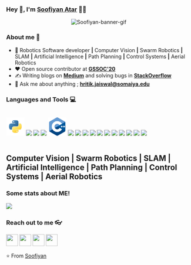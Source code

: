 ### Hey 👋, I'm [Soofiyan Atar]() 👨‍💻

<p align="center"><img src="https://media.giphy.com/media/ToMjGpOavzW0Kxbmb60/giphy.gif" alt="Soofiyan-banner-gif" border="0" height="300px" width ="300px"></p>

### About me :eyes:

- :dart: Robotics Software developer **|** Computer Vision **|** Swarm Robotics **|** SLAM **|** Artificial Intelligence **|** Path Planning  **|** Control Systems **|** Aerial Robotics
- :heart: Open source contributor at **[GSSOC'20](https://www.gssoc.tech/)**
- :writing_hand: Writing blogs on **[Medium](https://medium.com/@hritik.jaiswal)** and solving bugs in **[StackOverflow](https://stackoverflow.com/users/11890231/hritik-jaiswal)**
- :e-mail: Ask me about anything ; **[hritik.jaiswal@somaiya.edu](hritik.jaiswal@somaiya.edu)**


### Languages and Tools :computer:

<br/>
<code><img height="50" src="https://raw.githubusercontent.com/github/explore/80688e429a7d4ef2fca1e82350fe8e3517d3494d/topics/python/python.png"></code>
<code><img height="50" src="https://lh3.googleusercontent.com/proxy/c5uaVUTBW56JBWcFPAnIsiLNuaqNaARJBhLfh1Cgaih-CyHRtl1l9AgOo0j4YK_pETJKNiVMGP4un85sp1ufzUB7yZkX5YdMJSeRTjKb00RaCIA0PQ"></code>
<code><img height="50" src="https://www.mathworks.com/company/newsletters/articles/the-mathworks-logo-is-an-eigenfunction-of-the-wave-equation/_jcr_content/mainParsys/image_2.adapt.480.high.gif/1469941373397.gif"></code>
<code><img height="50" src="https://www.st.com/content/dam/logos/stmicroelectronics-logo.jpg"></code>
<code><img height="50" src="https://raw.githubusercontent.com/github/explore/5c058a388828bb5fde0bcafd4bc867b5bb3f26f3/topics/cpp/cpp.png"></code>
<code><img height="50" src="https://i.pinimg.com/originals/66/98/24/669824e8c0825e5e23434d0b4edb9663.jpg"></code>
<code><img height="50" src="https://avatars3.githubusercontent.com/u/14095512?s=400&v=4"></code>
<code><img height="50" src="https://blog.launchdarkly.com/wp-content/uploads/2018/10/visualstudio_code-card.png"></code>
<code><img height="50" src="https://upload.wikimedia.org/wikipedia/commons/4/4a/Pcl_%28PointClouds_library%29_logo_with_text.png"></code>
<code><img height="50" src="https://encrypted-tbn0.gstatic.com/images?q=tbn%3AANd9GcR1jnE2zkTrhd0QraTyuXq96Y-W8QiXk-2jTg&usqp=CAU"></code>
<code><img height="50" src="https://miro.medium.com/max/517/1*myaUwmB7BoXLgz7qRkgm0A.png"></code>
<code><img height="50" src="https://niryo.com/wp-content/uploads/2019/12/CoppeliaSim.png"></code>
<code><img height="50" src="https://encrypted-tbn0.gstatic.com/images?q=tbn%3AANd9GcSSMW0eL_yAqgrJ1zTk3HHWuAnnly2txNWBCA&usqp=CAU"></code>
<code><img height="50" src="https://res.cloudinary.com/practicaldev/image/fetch/s--1li-tJQf--/c_imagga_scale,f_auto,fl_progressive,h_1080,q_auto,w_1080/https://dev-to-uploads.s3.amazonaws.com/i/d4lz71xu99ka09x55m23.png"></code>
<code><img height="50" src="https://repository-images.githubusercontent.com/261098554/76220b00-8e28-11ea-84e9-8ad203a872fd"></code>
<code><img height="50" src="https://upload.wikimedia.org/wikipedia/commons/thumb/3/32/OpenCV_Logo_with_text_svg_version.svg/1200px-OpenCV_Logo_with_text_svg_version.svg.png"></code>



<br>
<br>


## Computer Vision **|** Swarm Robotics **|** SLAM **|** Artificial Intelligence **|** Path Planning  **|** Control Systems **|** Aerial Robotics

### Some stats about ME!
<img width="70%" src="https://github-readme-stats.vercel.app/api?username=soofiyan&show_icons=true&theme=tokyonight" />

### Reach out to me 👓

<a href="https://twitter.com/craigysoofiyan"><img src="https://i.ibb.co/kmgQVyW/twitter.png" width="32px" height="32px"></a> <a href="https://github.com/soofiyan"><img src="https://cdn.iconscout.com/icon/free/png-256/github-108-438008.png" width="32px" height="32px"></a> <a href="mailto:soofiyan.a@somaiya.edu"><img src="https://www.iconfinder.com/data/icons/social-icons-circular-color/512/gmail-512.png" width="32px" height="32px"></a> <a href="https://www.linkedin.com/in/soofiyan-atar-93227a131/"><img src="https://i.ibb.co/Kx2GSrT/linkedin.png" width="32px" height="32px"></a>


⭐️ From [Soofiyan](https://github.com/soofiyan)

